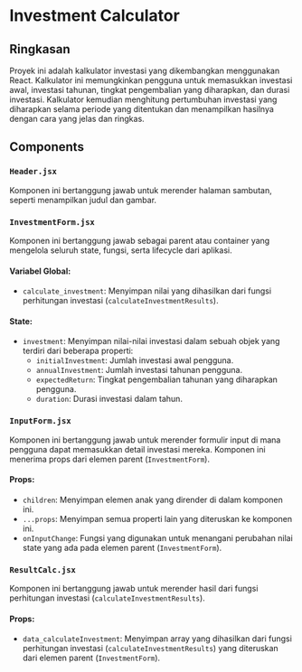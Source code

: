 # Investment Calculator

## Ringkasan
Proyek ini adalah kalkulator investasi yang dikembangkan menggunakan React. Kalkulator ini memungkinkan pengguna untuk memasukkan investasi awal, investasi tahunan, tingkat pengembalian yang diharapkan, dan durasi investasi. Kalkulator kemudian menghitung pertumbuhan investasi yang diharapkan selama periode yang ditentukan dan menampilkan hasilnya dengan cara yang jelas dan ringkas.


## Components

### `Header.jsx`
Komponen ini bertanggung jawab untuk merender halaman sambutan, seperti menampilkan judul dan gambar.

### `InvestmentForm.jsx`
Komponen ini bertanggung jawab sebagai parent atau container yang mengelola seluruh state, fungsi, serta lifecycle dari aplikasi.

#### Variabel Global:
- `calculate_investment`: Menyimpan nilai yang dihasilkan dari fungsi perhitungan investasi (`calculateInvestmentResults`).

#### State:
- `investment`: Menyimpan nilai-nilai investasi dalam sebuah objek yang terdiri dari beberapa properti:
  - `initialInvestment`: Jumlah investasi awal pengguna.
  - `annualInvestment`: Jumlah investasi tahunan pengguna.
  - `expectedReturn`: Tingkat pengembalian tahunan yang diharapkan pengguna.
  - `duration`: Durasi investasi dalam tahun.

### `InputForm.jsx`
Komponen ini bertanggung jawab untuk merender formulir input di mana pengguna dapat memasukkan detail investasi mereka. Komponen ini menerima props dari elemen parent (`InvestmentForm`).

#### Props:
- `children`: Menyimpan elemen anak yang dirender di dalam komponen ini.
- `...props`: Menyimpan semua properti lain yang diteruskan ke komponen ini.
- `onInputChange`: Fungsi yang digunakan untuk menangani perubahan nilai state yang ada pada elemen parent (`InvestmentForm`).

### `ResultCalc.jsx`
Komponen ini bertanggung jawab untuk merender hasil dari fungsi perhitungan investasi (`calculateInvestmentResults`).

#### Props:
- `data_calculateInvestment`: Menyimpan array yang dihasilkan dari fungsi perhitungan investasi (`calculateInvestmentResults`) yang diteruskan dari elemen parent (`InvestmentForm`).
